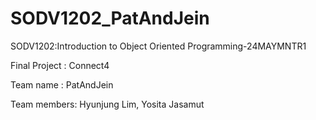 # SODV1202_PatAndJein
SODV1202:Introduction to Object Oriented Programming-24MAYMNTR1

Final Project : Connect4

Team name : PatAndJein

Team members:
Hyunjung Lim,
Yosita Jasamut
